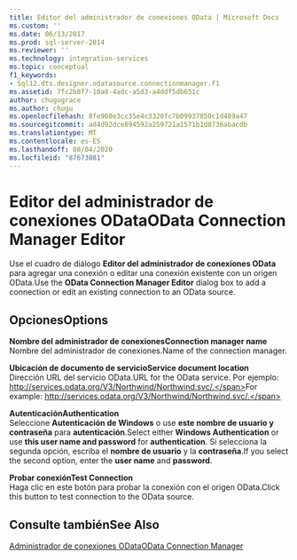 ```yaml
---
title: Editor del administrador de conexiones OData | Microsoft Docs
ms.custom: ''
ms.date: 06/13/2017
ms.prod: sql-server-2014
ms.reviewer: ''
ms.technology: integration-services
ms.topic: conceptual
f1_keywords:
- Sql12.dts.designer.odatasource.connectionmanager.f1
ms.assetid: 7fc2b8f7-10a8-4adc-a5d3-a4ddf5db651c
author: chugugrace
ms.author: chugu
ms.openlocfilehash: 8fe960e3cc35e4c3320fc7b09937850c1d489a47
ms.sourcegitcommit: ad4d92dce894592a259721a1571b1d8736abacdb
ms.translationtype: MT
ms.contentlocale: es-ES
ms.lasthandoff: 08/04/2020
ms.locfileid: "87673081"
---
```

# <a name="odata-connection-manager-editor"></a><span data-ttu-id="c262d-102">Editor del administrador de conexiones OData</span><span class="sxs-lookup"><span data-stu-id="c262d-102">OData Connection Manager Editor</span></span>
  <span data-ttu-id="c262d-103">Use el cuadro de diálogo **Editor del administrador de conexiones OData** para agregar una conexión o editar una conexión existente con un origen OData.</span><span class="sxs-lookup"><span data-stu-id="c262d-103">Use the **OData Connection Manager Editor** dialog box to add a connection or edit an existing connection to an OData source.</span></span>  
  
## <a name="options"></a><span data-ttu-id="c262d-104">Opciones</span><span class="sxs-lookup"><span data-stu-id="c262d-104">Options</span></span>  
 <span data-ttu-id="c262d-105">**Nombre del administrador de conexiones**</span><span class="sxs-lookup"><span data-stu-id="c262d-105">**Connection manager name**</span></span>  
 <span data-ttu-id="c262d-106">Nombre del administrador de conexiones.</span><span class="sxs-lookup"><span data-stu-id="c262d-106">Name of the connection manager.</span></span>  
  
 <span data-ttu-id="c262d-107">**Ubicación de documento de servicio**</span><span class="sxs-lookup"><span data-stu-id="c262d-107">**Service document location**</span></span>  
 <span data-ttu-id="c262d-108">Dirección URL del servicio OData.</span><span class="sxs-lookup"><span data-stu-id="c262d-108">URL for the OData service.</span></span> <span data-ttu-id="c262d-109">Por ejemplo: http://services.odata.org/V3/Northwind/Northwind.svc/.</span><span class="sxs-lookup"><span data-stu-id="c262d-109">For example: http://services.odata.org/V3/Northwind/Northwind.svc/.</span></span>  
  
 <span data-ttu-id="c262d-110">**Autenticación**</span><span class="sxs-lookup"><span data-stu-id="c262d-110">**Authentication**</span></span>  
 <span data-ttu-id="c262d-111">Seleccione **Autenticación de Windows** o use **este nombre de usuario y contraseña** para **autenticación**.</span><span class="sxs-lookup"><span data-stu-id="c262d-111">Select either **Windows Authentication** or use **this user name and password** for **authentication**.</span></span> <span data-ttu-id="c262d-112">Si selecciona la segunda opción, escriba el **nombre de usuario** y la **contraseña**.</span><span class="sxs-lookup"><span data-stu-id="c262d-112">If you select the second option, enter the **user name** and **password**.</span></span>  
  
 <span data-ttu-id="c262d-113">**Probar conexión**</span><span class="sxs-lookup"><span data-stu-id="c262d-113">**Test Connection**</span></span>  
 <span data-ttu-id="c262d-114">Haga clic en este botón para probar la conexión con el origen OData.</span><span class="sxs-lookup"><span data-stu-id="c262d-114">Click this button to test connection to the OData source.</span></span>  
  
## <a name="see-also"></a><span data-ttu-id="c262d-115">Consulte también</span><span class="sxs-lookup"><span data-stu-id="c262d-115">See Also</span></span>  
 [<span data-ttu-id="c262d-116">Administrador de conexiones OData</span><span class="sxs-lookup"><span data-stu-id="c262d-116">OData Connection Manager</span></span>](connection-manager/odata-connection-manager.md)  
  
  
